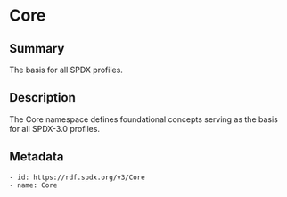 <!-- Automatically generated by spec-parser v2.0.0 on 2023-12-25T20:28:21.783513+00:00 -->
<!-- SPDX-License-Identifier: Community-Spec-1.0 -->

# Core

## Summary

The basis for all SPDX profiles.


## Description

The Core namespace defines foundational concepts serving as the basis for all SPDX-3.0 profiles.


## Metadata

    - id: https://rdf.spdx.org/v3/Core
    - name: Core


